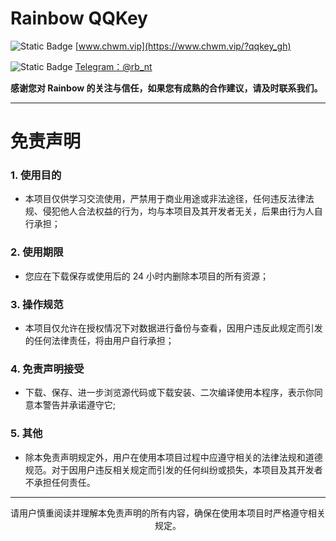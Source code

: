 # Rainbow QQKey 

![Static Badge](https://img.shields.io/badge/HomePage-%E5%AE%98%E6%96%B9%E7%BD%91%E7%AB%99-green?logo=R&link=https://www.chwm.vip/?qqkey_gh) [www.chwm.vip](https://www.chwm.vip/?qqkey_gh)

![Static Badge](https://img.shields.io/badge/Telegram-%E8%81%94%E7%B3%BB%E6%88%91%E4%BB%AC-blue?logo=C&link=https://t.me/rb_nt) [Telegram：@rb_nt](https://t.me/rb_nt)

**感谢您对 Rainbow 的关注与信任，如果您有成熟的合作建议，请及时联系我们。**

***

# 免责声明

### 1. 使用目的

* 本项目仅供学习交流使用，严禁用于商业用途或非法途径，任何违反法律法规、侵犯他人合法权益的行为，均与本项目及其开发者无关，后果由行为人自行承担；

### 2. 使用期限

* 您应在下载保存或使用后的 24 小时内删除本项目的所有资源；

### 3. 操作规范

* 本项目仅允许在授权情况下对数据进行备份与查看，因用户违反此规定而引发的任何法律责任，将由用户自行承担；

### 4. 免责声明接受

* 下载、保存、进一步浏览源代码或下载安装、二次编译使用本程序，表示你同意本警告并承诺遵守它;

### 5. 其他

* 除本免责声明规定外，用户在使用本项目过程中应遵守相关的法律法规和道德规范。对于因用户违反相关规定而引发的任何纠纷或损失，本项目及其开发者不承担任何责任。

***

<center>请用户慎重阅读并理解本免责声明的所有内容，确保在使用本项目时严格遵守相关规定。</center> 

